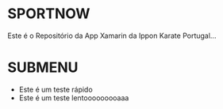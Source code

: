 ﻿# SPORTNOW

Este é o Repositório da App Xamarin da Ippon Karate Portugal...

# SUBMENU

* Este é um teste rápido
* Este é um teste lentooooooooaaa
